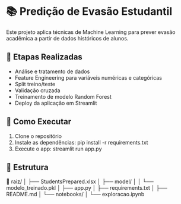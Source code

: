 # 📚 Predição de Evasão Estudantil

Este projeto aplica técnicas de Machine Learning para prever evasão acadêmica a partir de dados históricos de alunos.

## 🔧 Etapas Realizadas

- Análise e tratamento de dados
- Feature Engineering para variáveis numéricas e categóricas
- Split treino/teste
- Validação cruzada
- Treinamento de modelo Random Forest
- Deploy da aplicação em Streamlit

## 🚀 Como Executar

1. Clone o repositório
2. Instale as dependências:
pip install -r requirements.txt
3. Execute o app:
streamlit run app.py

## 📁 Estrutura

📁 raiz/
│   ├── StudentsPrepared.xlsx
│   ├── model/
│   │     └── modelo_treinado.pkl
│   ├── app.py
│   ├── requirements.txt
│   ├── README.md
│   └── notebooks/
│         └── exploracao.ipynb